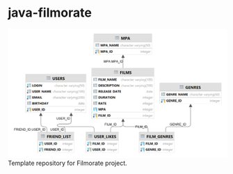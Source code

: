 # java-filmorate
![ER_diagram_for_filmorate](/assets/images/filmorate.png)
Template repository for Filmorate project.